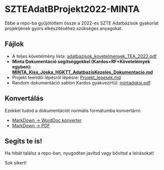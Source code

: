 # SZTEAdatBProjekt2022-MINTA

Ebbe a repo-ba gyűjötöttem össze a 2022-es SZTE Adatbázisok gyakorlat projektjének gyors elkészítéséhez szükséges anyagokat.

## Fájlok

- A teljes követelmény lista: [adatbazisok_kovetelmenyek_TEA_2022.pdf](adatbazisok_kovetelmenyek_TEA_2022.pdf)
- **Minta Dokumentáció segítséggekkel (Kardos+RF+Követelémyek egyben): [MINTA_Kiss_Jóska_HGKTT_AdatbazisKezeles_Dokumentacio.md](MINTA_Kiss_Jóska_HGKTT_AdatbazisKezeles_Dokumentacio.md)**
- Projekt teendői lépésről lépésre: [Projekt_lepesek.md](Projekt_lepesek.md)
- Random dokumentáció sablon Kardos gyakvezírtül: [mintadoksi.pdf](mintadoksi.pdf)

## Konvertálás

Ezekkel tudod a dokumentációt normális formátumba konvertárni:
- [MarkDown -> WordDoc konverter](https://products.aspose.app/pdf/conversion/md-to-word)
- [MarkDown -> PDF](https://www.markdowntopdf.com/)

## Segíts te is!

Ha hibát találsz a repo-ban, nyugodtan javítsd vagy bővítsd a leírásokat!

Sok sikert!

